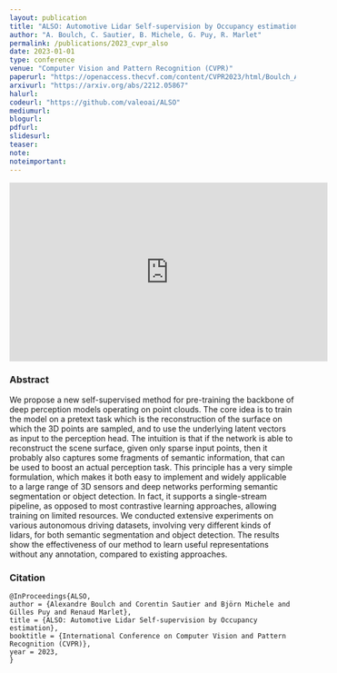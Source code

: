 ```yaml
---
layout: publication
title: "ALSO: Automotive Lidar Self-supervision by Occupancy estimation"
author: "A. Boulch, C. Sautier, B. Michele, G. Puy, R. Marlet"
permalink: /publications/2023_cvpr_also
date: 2023-01-01
type: conference
venue: "Computer Vision and Pattern Recognition (CVPR)"
paperurl: "https://openaccess.thecvf.com/content/CVPR2023/html/Boulch_ALSO_Automotive_Lidar_Self-Supervision_by_Occupancy_Estimation_CVPR_2023_paper.html"
arxivurl: "https://arxiv.org/abs/2212.05867"
halurl: 
codeurl: "https://github.com/valeoai/ALSO"
mediumurl: 
blogurl: 
pdfurl: 
slidesurl: 
teaser:
note:
noteimportant: 
---
```


<iframe width="560" height="315" src="https://www.youtube.com/embed/GGIBKlMvphw" title="YouTube video player" frameborder="0" allow="accelerometer; autoplay; clipboard-write; encrypted-media; gyroscope; picture-in-picture; web-share" allowfullscreen></iframe>



### Abstract

We propose a new self-supervised method for pre-training the backbone of deep perception models operating on point clouds. The core idea is to train the model on a pretext task which is the reconstruction of the surface on which the 3D points are sampled, and to use the underlying latent vectors as input to the perception head. The intuition is that if the network is able to reconstruct the scene surface, given only sparse input points, then it probably also captures some fragments of semantic information, that can be used to boost an actual perception task. This principle has a very simple formulation, which makes it both easy to implement and widely applicable to a large range of 3D sensors and deep networks performing semantic segmentation or object detection. In fact, it supports a single-stream pipeline, as opposed to most contrastive learning approaches, allowing training on limited resources. We conducted extensive experiments on various autonomous driving datasets, involving very different kinds of lidars, for both semantic segmentation and object detection. The results show the effectiveness of our method to learn useful representations without any annotation, compared to existing approaches.


### Citation


```
@InProceedings{ALSO,
author = {Alexandre Boulch and Corentin Sautier and Björn Michele and Gilles Puy and Renaud Marlet},
title = {ALSO: Automotive Lidar Self-supervision by Occupancy estimation},
booktitle = {International Conference on Computer Vision and Pattern Recognition (CVPR)},
year = 2023,
}
```
